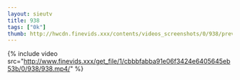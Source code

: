 ```yaml
--- 
layout: sieutv
title: 938
tags: ["0k"]
thumb: http://hwcdn.finevids.xxx/contents/videos_screenshots/0/938/preview.mp4.jpg
---
```

{% include video src="http://www.finevids.xxx/get_file/1/cbbbfabba91e06f3424e6405645eb53b/0/938/938.mp4/" %} 
